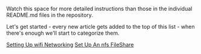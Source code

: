 Watch this space for more detailed instructions than those in the individual README.md files in the repository.

Let's get started - every new article gets added to the top of this list - when there's enough we'll start to categorize them.

[Setting Up wifi Networking](https://github.com/mindboards/ev3dev/wiki/Setting-Up-wifi-Networking)
[Set Up An nfs FileShare](https://github.com/mindboards/ev3dev/wiki/Set-Up-An-nfs-FileShare)